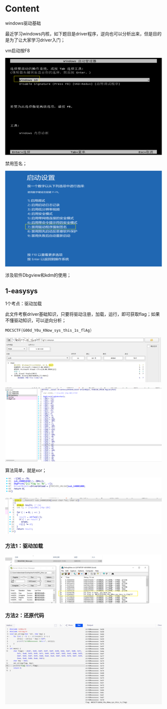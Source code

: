 # Content

windows驱动基础

最近学习windows内核，如下题目是driver程序，逆向也可以分析出来，但是目的是为了让大家学习driver入门；

vm启动按F8

![image-20250325124952277](img/image-20250325124952277.png)

禁用签名；

![image-20250325125005183](img/image-20250325125005183.png)

涉及软件Dbgview和kdm的使用；

## 1-easysys

1个考点：驱动加载

此文件考察driver基础知识，只要将驱动注册，加载，运行，即可获取flag；如果不懂驱动知识，可以逆向分析；

```c
MOCSCTF{G00d_Y0u_KNow_sys_this_1s_flAg}
```

![image-20250321112812710](img/image-20250321112812710.png)

![image-20250321110914019](img/image-20250321110914019.png)

算法简单，就是xor；

![image-20250321110920882](img/image-20250321110920882.png)

![image-20250321110930113](img/image-20250321110930113.png)

### 方法1：驱动加载

![image-20250321110630825](img/image-20250321110630825.png)

### 方法2：还原代码

![image-20250321110322183](img/image-20250321110322183.png)
